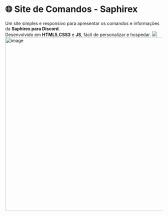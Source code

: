 # 🌐 Site de Comandos - Saphirex

Um site simples e responsivo para apresentar os comandos e informações da **Saphirex para Discord**.  
Desenvolvido em **HTML5**,**CSS3** e **JS**, fácil de personalizar e hospedar.
<img src="file:///home/chronos/u-ef0a40004d405b75ddc1b6c37ab6f39b17acc52c/MyFiles/Downloads/Imagem_do_WhatsApp_de_2025-08-10_as_23.29.59_dccaf2d4.webp"/><img width="835" height="556" alt="image" src="https://github.com/user-attachments/assets/0b516080-7f37-402c-8e1f-c740803dd7ce" />
